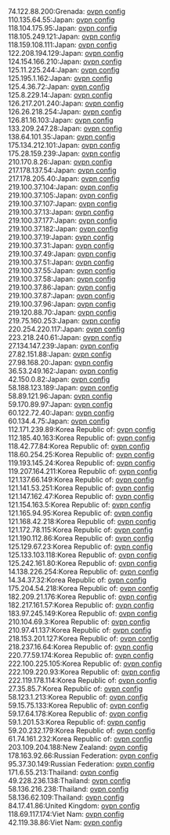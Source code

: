74.122.88.200:Grenada: [ovpn config](vpn/74_122_88_200.ovpn)  
110.135.64.55:Japan: [ovpn config](vpn/110_135_64_55.ovpn)  
118.104.175.95:Japan: [ovpn config](vpn/118_104_175_95.ovpn)  
118.105.249.121:Japan: [ovpn config](vpn/118_105_249_121.ovpn)  
118.159.108.111:Japan: [ovpn config](vpn/118_159_108_111.ovpn)  
122.208.194.129:Japan: [ovpn config](vpn/122_208_194_129.ovpn)  
124.154.166.210:Japan: [ovpn config](vpn/124_154_166_210.ovpn)  
125.11.225.244:Japan: [ovpn config](vpn/125_11_225_244.ovpn)  
125.195.1.162:Japan: [ovpn config](vpn/125_195_1_162.ovpn)  
125.4.36.72:Japan: [ovpn config](vpn/125_4_36_72.ovpn)  
125.8.229.14:Japan: [ovpn config](vpn/125_8_229_14.ovpn)  
126.217.201.240:Japan: [ovpn config](vpn/126_217_201_240.ovpn)  
126.26.218.254:Japan: [ovpn config](vpn/126_26_218_254.ovpn)  
126.81.16.103:Japan: [ovpn config](vpn/126_81_16_103.ovpn)  
133.209.247.28:Japan: [ovpn config](vpn/133_209_247_28.ovpn)  
138.64.101.35:Japan: [ovpn config](vpn/138_64_101_35.ovpn)  
175.134.212.101:Japan: [ovpn config](vpn/175_134_212_101.ovpn)  
175.28.159.239:Japan: [ovpn config](vpn/175_28_159_239.ovpn)  
210.170.8.26:Japan: [ovpn config](vpn/210_170_8_26.ovpn)  
217.178.137.54:Japan: [ovpn config](vpn/217_178_137_54.ovpn)  
217.178.205.40:Japan: [ovpn config](vpn/217_178_205_40.ovpn)  
219.100.37.104:Japan: [ovpn config](vpn/219_100_37_104.ovpn)  
219.100.37.105:Japan: [ovpn config](vpn/219_100_37_105.ovpn)  
219.100.37.107:Japan: [ovpn config](vpn/219_100_37_107.ovpn)  
219.100.37.13:Japan: [ovpn config](vpn/219_100_37_13.ovpn)  
219.100.37.177:Japan: [ovpn config](vpn/219_100_37_177.ovpn)  
219.100.37.182:Japan: [ovpn config](vpn/219_100_37_182.ovpn)  
219.100.37.19:Japan: [ovpn config](vpn/219_100_37_19.ovpn)  
219.100.37.31:Japan: [ovpn config](vpn/219_100_37_31.ovpn)  
219.100.37.49:Japan: [ovpn config](vpn/219_100_37_49.ovpn)  
219.100.37.51:Japan: [ovpn config](vpn/219_100_37_51.ovpn)  
219.100.37.55:Japan: [ovpn config](vpn/219_100_37_55.ovpn)  
219.100.37.58:Japan: [ovpn config](vpn/219_100_37_58.ovpn)  
219.100.37.86:Japan: [ovpn config](vpn/219_100_37_86.ovpn)  
219.100.37.87:Japan: [ovpn config](vpn/219_100_37_87.ovpn)  
219.100.37.96:Japan: [ovpn config](vpn/219_100_37_96.ovpn)  
219.120.88.70:Japan: [ovpn config](vpn/219_120_88_70.ovpn)  
219.75.160.253:Japan: [ovpn config](vpn/219_75_160_253.ovpn)  
220.254.220.117:Japan: [ovpn config](vpn/220_254_220_117.ovpn)  
223.218.240.61:Japan: [ovpn config](vpn/223_218_240_61.ovpn)  
27.134.147.239:Japan: [ovpn config](vpn/27_134_147_239.ovpn)  
27.82.151.88:Japan: [ovpn config](vpn/27_82_151_88.ovpn)  
27.98.168.20:Japan: [ovpn config](vpn/27_98_168_20.ovpn)  
36.53.249.162:Japan: [ovpn config](vpn/36_53_249_162.ovpn)  
42.150.0.82:Japan: [ovpn config](vpn/42_150_0_82.ovpn)  
58.188.123.189:Japan: [ovpn config](vpn/58_188_123_189.ovpn)  
58.89.121.96:Japan: [ovpn config](vpn/58_89_121_96.ovpn)  
59.170.89.97:Japan: [ovpn config](vpn/59_170_89_97.ovpn)  
60.122.72.40:Japan: [ovpn config](vpn/60_122_72_40.ovpn)  
60.134.4.75:Japan: [ovpn config](vpn/60_134_4_75.ovpn)  
112.171.239.89:Korea Republic of: [ovpn config](vpn/112_171_239_89.ovpn)  
112.185.40.163:Korea Republic of: [ovpn config](vpn/112_185_40_163.ovpn)  
118.42.77.84:Korea Republic of: [ovpn config](vpn/118_42_77_84.ovpn)  
118.60.254.25:Korea Republic of: [ovpn config](vpn/118_60_254_25.ovpn)  
119.193.145.24:Korea Republic of: [ovpn config](vpn/119_193_145_24.ovpn)  
119.207.164.211:Korea Republic of: [ovpn config](vpn/119_207_164_211.ovpn)  
121.137.66.149:Korea Republic of: [ovpn config](vpn/121_137_66_149.ovpn)  
121.141.53.251:Korea Republic of: [ovpn config](vpn/121_141_53_251.ovpn)  
121.147.162.47:Korea Republic of: [ovpn config](vpn/121_147_162_47.ovpn)  
121.154.163.5:Korea Republic of: [ovpn config](vpn/121_154_163_5.ovpn)  
121.165.94.95:Korea Republic of: [ovpn config](vpn/121_165_94_95.ovpn)  
121.168.42.218:Korea Republic of: [ovpn config](vpn/121_168_42_218.ovpn)  
121.172.78.115:Korea Republic of: [ovpn config](vpn/121_172_78_115.ovpn)  
121.190.112.86:Korea Republic of: [ovpn config](vpn/121_190_112_86.ovpn)  
125.129.67.23:Korea Republic of: [ovpn config](vpn/125_129_67_23.ovpn)  
125.133.103.118:Korea Republic of: [ovpn config](vpn/125_133_103_118.ovpn)  
125.242.161.80:Korea Republic of: [ovpn config](vpn/125_242_161_80.ovpn)  
14.138.226.254:Korea Republic of: [ovpn config](vpn/14_138_226_254.ovpn)  
14.34.37.32:Korea Republic of: [ovpn config](vpn/14_34_37_32.ovpn)  
175.204.54.218:Korea Republic of: [ovpn config](vpn/175_204_54_218.ovpn)  
182.209.21.176:Korea Republic of: [ovpn config](vpn/182_209_21_176.ovpn)  
182.217.161.57:Korea Republic of: [ovpn config](vpn/182_217_161_57.ovpn)  
183.97.245.149:Korea Republic of: [ovpn config](vpn/183_97_245_149.ovpn)  
210.104.69.3:Korea Republic of: [ovpn config](vpn/210_104_69_3.ovpn)  
210.97.41.137:Korea Republic of: [ovpn config](vpn/210_97_41_137.ovpn)  
218.153.201.127:Korea Republic of: [ovpn config](vpn/218_153_201_127.ovpn)  
218.237.16.64:Korea Republic of: [ovpn config](vpn/218_237_16_64.ovpn)  
220.77.59.174:Korea Republic of: [ovpn config](vpn/220_77_59_174.ovpn)  
222.100.225.105:Korea Republic of: [ovpn config](vpn/222_100_225_105.ovpn)  
222.109.220.93:Korea Republic of: [ovpn config](vpn/222_109_220_93.ovpn)  
222.119.178.114:Korea Republic of: [ovpn config](vpn/222_119_178_114.ovpn)  
27.35.85.7:Korea Republic of: [ovpn config](vpn/27_35_85_7.ovpn)  
58.123.1.213:Korea Republic of: [ovpn config](vpn/58_123_1_213.ovpn)  
59.15.75.133:Korea Republic of: [ovpn config](vpn/59_15_75_133.ovpn)  
59.17.64.178:Korea Republic of: [ovpn config](vpn/59_17_64_178.ovpn)  
59.1.201.53:Korea Republic of: [ovpn config](vpn/59_1_201_53.ovpn)  
59.20.232.179:Korea Republic of: [ovpn config](vpn/59_20_232_179.ovpn)  
61.74.161.232:Korea Republic of: [ovpn config](vpn/61_74_161_232.ovpn)  
203.109.204.188:New Zealand: [ovpn config](vpn/203_109_204_188.ovpn)  
178.163.92.66:Russian Federation: [ovpn config](vpn/178_163_92_66.ovpn)  
95.37.30.149:Russian Federation: [ovpn config](vpn/95_37_30_149.ovpn)  
171.6.55.213:Thailand: [ovpn config](vpn/171_6_55_213.ovpn)  
49.228.236.138:Thailand: [ovpn config](vpn/49_228_236_138.ovpn)  
58.136.216.238:Thailand: [ovpn config](vpn/58_136_216_238.ovpn)  
58.136.62.109:Thailand: [ovpn config](vpn/58_136_62_109.ovpn)  
84.17.41.86:United Kingdom: [ovpn config](vpn/84_17_41_86.ovpn)  
118.69.117.174:Viet Nam: [ovpn config](vpn/118_69_117_174.ovpn)  
42.119.38.86:Viet Nam: [ovpn config](vpn/42_119_38_86.ovpn)  
